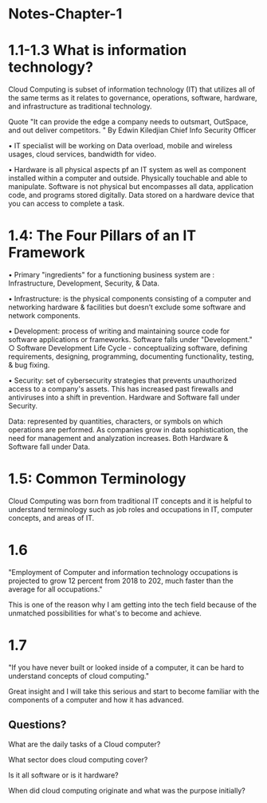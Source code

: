 # Notes-Chapter-1
# 1.1-1.3 What is information technology? 

Cloud Computing is subset of information technology (IT) that utilizes all of the same terms as it relates to governance, operations, software, hardware, and infrastructure as traditional technology. 

Quote "It can provide the edge a company needs to outsmart, OutSpace, and out deliver competitors. " By Edwin Kiledjian Chief Info Security Officer
	
   • IT specialist will be working on Data overload, mobile and wireless usages, cloud services, bandwidth for video. 
	
   • Hardware is all physical aspects pf an IT system as well as component installed within a computer and outside. Physically touchable and able to manipulate. 
Software is not physical but encompasses all data, application code, and programs stored digitally. Data stored on a hardware device that you can access to complete a task. 

# 1.4: The Four Pillars of an IT Framework 
   
   • Primary "ingredients" for a functioning business system are : Infrastructure, Development, Security, & Data. 
   
   • Infrastructure: is the physical components consisting of a computer and networking hardware & facilities but doesn’t exclude some software and network components. 
	
   • Development: process of writing and maintaining source code for software applications or frameworks. Software falls under "Development."	
	   ○ Software Development Life Cycle - conceptualizing software, defining requirements, designing, programming, documenting functionality, testing, & bug fixing. 
	
   • Security: set of cybersecurity strategies that prevents unauthorized access to a company's assets. This has increased past firewalls and antiviruses into a shift in prevention. Hardware and Software fall under Security. 

Data: represented by quantities, characters, or symbols on which operations are performed. As companies grow in data sophistication, the need for management and analyzation increases. Both Hardware & Software fall under Data. 

# 1.5: Common Terminology 
Cloud Computing was born from traditional IT concepts and it is helpful to understand terminology such as job roles and occupations in IT, computer concepts, and areas of IT. 

# 1.6
"Employment of Computer and information technology occupations is projected to grow 12 percent from 2018 to 202, much faster than the average for all occupations." 

This is one of the reason why I am getting into the tech field because of the unmatched possibilities for what's to become and achieve. 
# 1.7

"If you have never built or looked inside of a computer, it can be hard to understand concepts of cloud computing."

Great insight and I will take this serious and start to become familiar with the components of a computer and how it has advanced. 

## Questions? 

What are the daily tasks of a Cloud computer? 

What sector does cloud computing cover? 

Is it all software or is it hardware? 

When did cloud computing originate and what was the purpose initially? 
